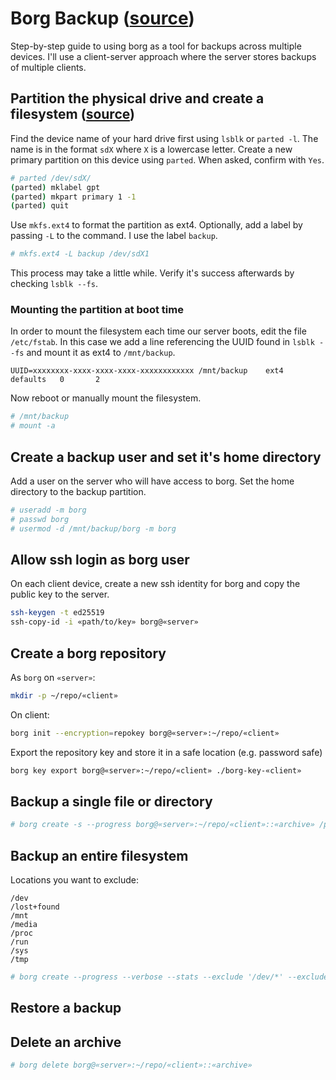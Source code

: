 # Borg Backup ([source](https://borgbackup.readthedocs.io/en/stable/))

Step-by-step guide to using borg as a tool for backups across multiple devices. I'll use a client-server approach where the server stores backups of multiple clients.

## Partition the physical drive and create a filesystem ([source](https://www.digitalocean.com/community/tutorials/how-to-partition-and-format-storage-devices-in-linux))

Find the device name of your hard drive first using `lsblk` or `parted -l`. The name is in the format `sdX` where `X` is a lowercase letter. Create a new primary partition on this device using `parted`. When asked, confirm with `Yes`.

```sh
# parted /dev/sdX/
(parted) mklabel gpt
(parted) mkpart primary 1 -1
(parted) quit
```

Use `mkfs.ext4` to format the partition as ext4. Optionally, add a label by passing `-L` to the command. I use the label `backup`.

```sh
# mkfs.ext4 -L backup /dev/sdX1
```

This process may take a little while. Verify it's success afterwards by checking `lsblk --fs`.

### Mounting the partition at boot time

In order to mount the filesystem each time our server boots, edit the file `/etc/fstab`. In this case we add a line referencing the UUID found in `lsblk --fs` and mount it as ext4 to `/mnt/backup`.

```
UUID=xxxxxxxx-xxxx-xxxx-xxxx-xxxxxxxxxxxx /mnt/backup    ext4    defaults   0       2
```

Now reboot or manually mount the filesystem.

```sh
# /mnt/backup
# mount -a
```

## Create a backup user and set it's home directory

Add a user on the server who will have access to borg. Set the home directory to the backup partition.

```sh
# useradd -m borg
# passwd borg
# usermod -d /mnt/backup/borg -m borg
```

## Allow ssh login as borg user

On each client device, create a new ssh identity for borg and copy the public key to the server.

```sh
ssh-keygen -t ed25519
ssh-copy-id -i «path/to/key» borg@«server»
```

## Create a borg repository

As `borg` on `«server»`:
```sh
mkdir -p ~/repo/«client»
```

On client:

```sh
borg init --encryption=repokey borg@«server»:~/repo/«client»
```

Export the repository key and store it in a safe location (e.g. password safe)

```sh
borg key export borg@«server»:~/repo/«client» ./borg-key-«client»
```

## Backup a single file or directory

```sh
# borg create -s --progress borg@«server»:~/repo/«client»::«archive» /path/to/file
```

## Backup an entire filesystem

Locations you want to exclude:

```
/dev
/lost+found
/mnt
/media
/proc
/run
/sys
/tmp
```

```sh
# borg create --progress --verbose --stats --exclude '/dev/*' --exclude '/lost+found/*' --exclude '/mnt/*' --exclude '/media/*' --exclude '/proc/*' --exclude '/run/*' --exclude '/sys/*' --exclude '/tmp/*' borg@«server»:~/repo/«client»::«client»-20190128 /
```

## Restore a backup

## Delete an archive

```sh
# borg delete borg@«server»:~/repo/«client»::«archive»
```

